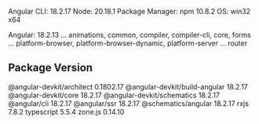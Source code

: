 Angular CLI: 18.2.17
Node: 20.18.1
Package Manager: npm 10.8.2
OS: win32 x64

Angular: 18.2.13
... animations, common, compiler, compiler-cli, core, forms
... platform-browser, platform-browser-dynamic, platform-server
... router

Package                         Version
---------------------------------------------------------
@angular-devkit/architect       0.1802.17
@angular-devkit/build-angular   18.2.17
@angular-devkit/core            18.2.17
@angular-devkit/schematics      18.2.17
@angular/cli                    18.2.17
@angular/ssr                    18.2.17
@schematics/angular             18.2.17
rxjs                            7.8.2
typescript                      5.5.4
zone.js                         0.14.10

